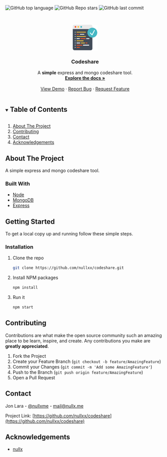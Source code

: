 ![GitHub top language](https://img.shields.io/github/languages/top/nullxx/codeshare?style=for-the-badge&v=0.01)
![GitHub Repo stars](https://img.shields.io/github/stars/nullxx/codeshare?style=for-the-badge&v=0.01)
![GitHub last commit](https://img.shields.io/github/last-commit/nullxx/codeshare?style=for-the-badge&v=0.01)



<!-- PROJECT LOGO -->
<br />
<p align="center">
  <a href="https://github.com/nullxx/codeshare">
    <img src="public/assets/code.png" alt="Logo" width="80" height="80">
  </a>

  <h3 align="center">Codeshare</h3>

  <p align="center">
    A <b>simple</b> express and mongo codeshare tool.
    <br />
    <a href="https://github.com/nullxx/codeshare"><strong>Explore the docs »</strong></a>
    <br />
    <br />
    <a href="https://sh.nullx.me/clusperry-demo">View Demo</a>
    ·
    <a href="https://github.com/nullxx/codeshare/issues">Report Bug</a>
    ·
    <a href="https://github.com/nullxx/codeshare/issues">Request Feature</a>
  </p>
</p>



<!-- TABLE OF CONTENTS -->
<details open="open">
  <summary><h2 style="display: inline-block">Table of Contents</h2></summary>
  <ol>
    <li>
      <a href="#about-the-project">About The Project</a>
    </li>
    <li><a href="#contributing">Contributing</a></li>
    <li><a href="#contact">Contact</a></li>
    <li><a href="#acknowledgements">Acknowledgements</a></li>
  </ol>
</details>



<!-- ABOUT THE PROJECT -->
## About The Project

A simple express and mongo codeshare tool.

### Built With

* [Node](https://nodejs.org/es/)
* [MongoDB](https://www.mongodb.com)
* [Express](https://expressjs.com)


<!-- GETTING STARTED -->
## Getting Started

To get a local copy up and running follow these simple steps.

### Installation

1. Clone the repo
   ```sh
   git clone https://github.com/nullxx/codeshare.git
   ```
2. Install NPM packages
   ```sh
   npm install
   ```
3. Run it
   ```sh
   npm start
   ```

<!-- CONTRIBUTING -->
## Contributing

Contributions are what make the open source community such an amazing place to be learn, inspire, and create. Any contributions you make are **greatly appreciated**.

1. Fork the Project
2. Create your Feature Branch (`git checkout -b feature/AmazingFeature`)
3. Commit your Changes (`git commit -m 'Add some AmazingFeature'`)
4. Push to the Branch (`git push origin feature/AmazingFeature`)
5. Open a Pull Request

<!-- CONTACT -->
## Contact

Jon Lara - [@nullxme](https://twitter.com/https://twitter.com/nullxme) - mail@nullx.me

Project Link: [https://github.com/nullxx/codeshare](https://github.com/nullxx/codeshare)


<!-- ACKNOWLEDGEMENTS -->
## Acknowledgements

* [nullx](https://nullx.me)
